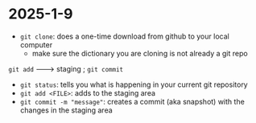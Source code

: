 # 2025-1-9

- `git clone`: does a one-time download from github to your local computer
    - make sure the dictionary you are cloning is not already a git repo

`git add` ---> staging ; `git commit`

- `git status`: tells you what is happening in your current git repository
- `git add <FILE>`: adds <FILE> to the staging area
- `git commit -m "message"`: creates a commit (aka snapshot) with the changes in the staging area
